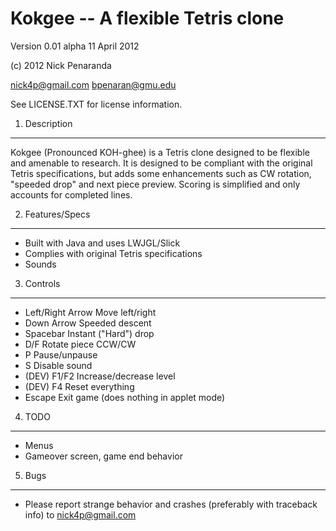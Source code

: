 Kokgee -- A flexible Tetris clone
=================================

Version 0.01 alpha
11 April 2012

(c) 2012 Nick Penaranda

nick4p@gmail.com
bpenaran@gmu.edu

See LICENSE.TXT for license information.

1. Description
--------------

Kokgee (Pronounced KOH-ghee) is a Tetris clone designed to be flexible and amenable to research.  It is designed to be compliant with the original Tetris specifications, but adds some enhancements such as CW rotation, "speeded drop" and next piece preview.  Scoring is simplified and only accounts for completed lines.

2. Features/Specs
-----------------

* Built with Java and uses LWJGL/Slick
* Complies with original Tetris specifications
* Sounds

3. Controls
-----------

* Left/Right Arrow      Move left/right
* Down Arrow            Speeded descent
* Spacebar              Instant ("Hard") drop
* D/F                   Rotate piece CCW/CW
* P                     Pause/unpause
* S                     Disable sound
* (DEV) F1/F2           Increase/decrease level
* (DEV) F4              Reset everything
* Escape                Exit game (does nothing in applet mode)

4. TODO
-------

* Menus
* Gameover screen, game end behavior

5. Bugs
-------------

* Please report strange behavior and crashes (preferably with traceback info) to nick4p@gmail.com